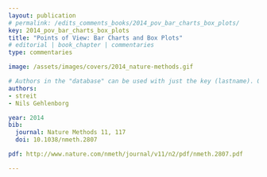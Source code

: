 ```yaml
---
layout: publication
# permalink: /edits_comments_books/2014_pov_bar_charts_box_plots/
key: 2014_pov_bar_charts_box_plots
title: "Points of View: Bar Charts and Box Plots"
# editorial | book_chapter | commentaries
type: commentaries

image: /assets/images/covers/2014_nature-methods.gif

# Authors in the "database" can be used with just the key (lastname). Others can be written properly.
authors:
- streit
- Nils Gehlenborg

year: 2014
bib:
  journal: Nature Methods 11, 117
  doi: 10.1038/nmeth.2807

pdf: http://www.nature.com/nmeth/journal/v11/n2/pdf/nmeth.2807.pdf

---
```


